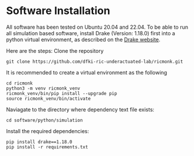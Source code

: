 # Software Installation
All software has been tested on Ubuntu 20.04 and 22.04. To be able to run all simulation based software, install Drake (Version: 1.18.0) first into 
a python virtual 
environment, as described on the [Drake website](https://drake.mit.edu/pip.html#stable-releases). 

Here are the steps:
Clone the repository
```
git clone https://github.com/dfki-ric-underactuated-lab/ricmonk.git
```
It is recommended to create a virtual environment as the following 
```
cd ricmonk
python3 -m venv ricmonk_venv
ricmonk_venv/bin/pip install --upgrade pip
source ricmonk_venv/bin/activate
```
Naviagate to the directory where dependency text file exists:
```
cd software/python/simulation
```
Install the required dependencies:
```
pip install drake==1.18.0
pip install -r requirements.txt
```



